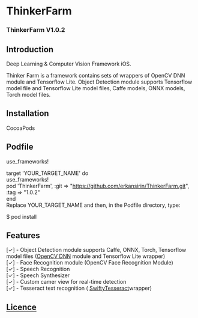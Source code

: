 # ThinkerFarm


### ThinkerFarm V1.0.2  

## Introduction  
Deep Learning &amp; Computer Vision Framework iOS.  

Thinker Farm is a framework contains sets of wrappers of OpenCV DNN module and Tensorflow Lite. Object Detection module supports Tensorflow model file and Tensorflow Lite model files, Caffe models, ONNX models, Torch model files.   

## Installation 
CocoaPods  

## Podfile  
use_frameworks!  

target 'YOUR_TARGET_NAME' do  
    use_frameworks!  
    pod 'ThinkerFarm', :git => "https://github.com/erkansirin/ThinkerFarm.git", :tag => "1.0.2"  
end  
Replace YOUR_TARGET_NAME and then, in the Podfile directory, type:  

$ pod install  


## Features  

[✓] - Object Detection module supports Caffe, ONNX, Torch, Tensorflow model files ([OpenCV DNN](https://docs.opencv.org/master/d2/d58/tutorial_table_of_content_dnn.html) module and Tensorflow Lite wrapper)  
[✓] - Face Recognition module (OpenCV Face Recognition Module)  
[✓] - Speech Recognition  
[✓] - Speech Synthesizer   
[✓] - Custom camer view for real-time detection  
[✓] - Tesseract text recognition ( [SwiftyTesseract](https://github.com/SwiftyTesseract/SwiftyTesseractl)wrapper)  



## [Licence](https://github.com/erkansirin/ThinkerFarm/blob/master/LICENSE)  

